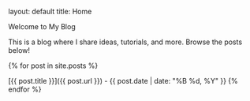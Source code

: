 

layout: default title: Home

Welcome to My Blog

This is a blog where I share ideas, tutorials, and more. Browse the posts below!

{% for post in site.posts %}





[{{ post.title }}]({{ post.url }}) - {{ post.date | date: "%B %d, %Y" }} {% endfor %}

